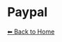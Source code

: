 <head>
        <script 
  src="https://www.paypal.com/sdk/js?client-id=BAAiquXOtLkBhoBcaBZmYCe4Y2N8r0iDIgY3qBNT4QsnZgif9RrL_hSkXqSuMd_rYXbLhJXX-TZvW7puso&components=hosted-buttons&disable-funding=venmo&currency=USD">
</script>

</head>

<body>
 <h1>Paypal</h1>
 
   <p><div id="paypal-container-YE62TE8AWLCL8"></div>
<script>
  paypal.HostedButtons({
    hostedButtonId: "YE62TE8AWLCL8",
  }).render("#paypal-container-YE62TE8AWLCL8")
</script>

</p>

 <a href="index.md">⬅ Back to Home</a>


  
</body>
